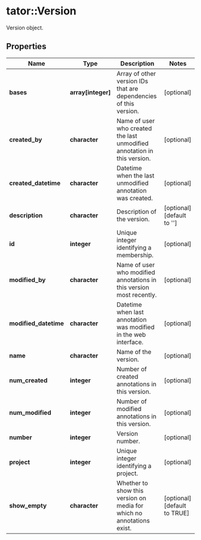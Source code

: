 # tator::Version

Version object.
## Properties
Name | Type | Description | Notes
------------ | ------------- | ------------- | -------------
**bases** | **array[integer]** | Array of other version IDs that are dependencies of this version. | [optional] 
**created_by** | **character** | Name of user who created the last unmodified annotation in this version. | [optional] 
**created_datetime** | **character** | Datetime when the last unmodified annotation was created. | [optional] 
**description** | **character** | Description of the version. | [optional] [default to &#39;&#39;]
**id** | **integer** | Unique integer identifying a membership. | [optional] 
**modified_by** | **character** | Name of user who modified annotations in this version most recently. | [optional] 
**modified_datetime** | **character** | Datetime when last annotation was modified in the web interface. | [optional] 
**name** | **character** | Name of the version. | [optional] 
**num_created** | **integer** | Number of created annotations in this version. | [optional] 
**num_modified** | **integer** | Number of modified annotations in this version. | [optional] 
**number** | **integer** | Version number. | [optional] 
**project** | **integer** | Unique integer identifying a project. | [optional] 
**show_empty** | **character** | Whether to show this version on media for which no annotations exist. | [optional] [default to TRUE]



